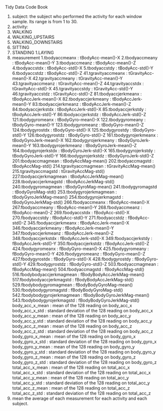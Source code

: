 Tidy Data Code Book
1. subject: the subject who performed the activity for each window sample. Its range is from 1 to 30. 
1. activity:
  1. WALKING
  1. WALKING_UPSTAIRS
  1. WALKING_DOWNSTAIRS
  1. SITTING
  1. STANDING
  1.LAYING
1. measurement
   1.tbodyaccmeanx : tBodyAcc-mean()-X
   2.tbodyaccmeany : tBodyAcc-mean()-Y
   3.tbodyaccmeanz : tBodyAcc-mean()-Z
   4.tbodyaccstdx : tBodyAcc-std()-X
   5.tbodyaccstdy : tBodyAcc-std()-Y
   6.tbodyaccstdz : tBodyAcc-std()-Z
   41.tgravityaccmeanx : tGravityAcc-mean()-X
   42.tgravityaccmeany : tGravityAcc-mean()-Y
   43.tgravityaccmeanz : tGravityAcc-mean()-Z
   44.tgravityaccstdx : tGravityAcc-std()-X
   45.tgravityaccstdy : tGravityAcc-std()-Y
   46.tgravityaccstdz : tGravityAcc-std()-Z
   81.tbodyaccjerkmeanx : tBodyAccJerk-mean()-X
   82.tbodyaccjerkmeany : tBodyAccJerk-mean()-Y
   83.tbodyaccjerkmeanz : tBodyAccJerk-mean()-Z
   84.tbodyaccjerkstdx : tBodyAccJerk-std()-X
   85.tbodyaccjerkstdy : tBodyAccJerk-std()-Y
   86.tbodyaccjerkstdz : tBodyAccJerk-std()-Z
   121.tbodygyromeanx : tBodyGyro-mean()-X
   122.tbodygyromeany : tBodyGyro-mean()-Y
   123.tbodygyromeanz : tBodyGyro-mean()-Z
   124.tbodygyrostdx : tBodyGyro-std()-X
   125.tbodygyrostdy : tBodyGyro-std()-Y
   126.tbodygyrostdz : tBodyGyro-std()-Z
   161.tbodygyrojerkmeanx : tBodyGyroJerk-mean()-X
   162.tbodygyrojerkmeany : tBodyGyroJerk-mean()-Y
   163.tbodygyrojerkmeanz : tBodyGyroJerk-mean()-Z
   164.tbodygyrojerkstdx : tBodyGyroJerk-std()-X
   165.tbodygyrojerkstdy : tBodyGyroJerk-std()-Y
   166.tbodygyrojerkstdz : tBodyGyroJerk-std()-Z
   201.tbodyaccmagmean : tBodyAccMag-mean()
   202.tbodyaccmagstd : tBodyAccMag-std()
   214.tgravityaccmagmean : tGravityAccMag-mean()
   215.tgravityaccmagstd : tGravityAccMag-std()
   227.tbodyaccjerkmagmean : tBodyAccJerkMag-mean()
   228.tbodyaccjerkmagstd : tBodyAccJerkMag-std()
   240.tbodygyromagmean : tBodyGyroMag-mean()
   241.tbodygyromagstd : tBodyGyroMag-std()
   253.tbodygyrojerkmagmean : tBodyGyroJerkMag-mean()
   254.tbodygyrojerkmagstd : tBodyGyroJerkMag-std()
   266.fbodyaccmeanx : fBodyAcc-mean()-X
   267.fbodyaccmeany : fBodyAcc-mean()-Y
   268.fbodyaccmeanz : fBodyAcc-mean()-Z
   269.fbodyaccstdx : fBodyAcc-std()-X
   270.fbodyaccstdy : fBodyAcc-std()-Y
   271.fbodyaccstdz : fBodyAcc-std()-Z
   345.fbodyaccjerkmeanx : fBodyAccJerk-mean()-X
   346.fbodyaccjerkmeany : fBodyAccJerk-mean()-Y
   347.fbodyaccjerkmeanz : fBodyAccJerk-mean()-Z
   348.fbodyaccjerkstdx : fBodyAccJerk-std()-X
   349.fbodyaccjerkstdy : fBodyAccJerk-std()-Y
   350.fbodyaccjerkstdz : fBodyAccJerk-std()-Z
   424.fbodygyromeanx : fBodyGyro-mean()-X
   425.fbodygyromeany : fBodyGyro-mean()-Y
   426.fbodygyromeanz : fBodyGyro-mean()-Z
   427.fbodygyrostdx : fBodyGyro-std()-X
   428.fbodygyrostdy : fBodyGyro-std()-Y
   429.fbodygyrostdz : fBodyGyro-std()-Z
   503.fbodyaccmagmean : fBodyAccMag-mean()
   504.fbodyaccmagstd : fBodyAccMag-std()
   516.fbodybodyaccjerkmagmean : fBodyBodyAccJerkMag-mean()
   517.fbodybodyaccjerkmagstd : fBodyBodyAccJerkMag-std()
   529.fbodybodygyromagmean : fBodyBodyGyroMag-mean()
   530.fbodybodygyromagstd : fBodyBodyGyroMag-std()
   542.fbodybodygyrojerkmagmean : fBodyBodyGyroJerkMag-mean()
   543.fbodybodygyrojerkmagstd : fBodyBodyGyroJerkMag-std()
   body_acc_x_mean : mean of the 128 reading on body_acc_x
   body_acc_x_std : standard deviation of the 128 reading on body_acc_x
   body_acc_y_mean : mean of the 128 reading on body_acc_y
   body_acc_y_std : standard deviation of the 128 reading on body_acc_y
   body_acc_z_mean : mean of the 128 reading on body_acc_z
   body_acc_z_std : standard deviation of the 128 reading on body_acc_z
   body_gyro_x_mean : mean of the 128 reading on body_gyro_x
   body_gyro_x_std : standard deviation of the 128 reading on body_gyro_x
   body_gyro_y_mean : mean of the 128 reading on body_gyro_y
   body_gyro_y_std : standard deviation of the 128 reading on body_gyro_y
   body_gyro_z_mean : mean of the 128 reading on body_gyro_z
   body_gyro_z_std : standard deviation of the 128 reading on body_gyro_z
   total_acc_x_mean : mean of the 128 reading on total_acc_x
   total_acc_x_std : standard deviation of the 128 reading on total_acc_x
   total_acc_y_mean : mean of the 128 reading on total_acc_y
   total_acc_y_std : standard deviation of the 128 reading on total_acc_y
   total_acc_z_mean : mean of the 128 reading on total_acc_z
   total_acc_z_std : standard deviation of the 128 reading on total_acc_z
4. mean
   the average of each measurement for each activity and each subject.
